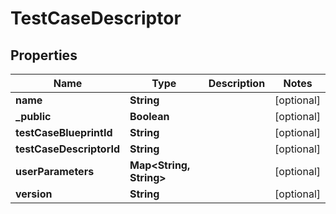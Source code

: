 
# TestCaseDescriptor

## Properties
Name | Type | Description | Notes
------------ | ------------- | ------------- | -------------
**name** | **String** |  |  [optional]
**_public** | **Boolean** |  |  [optional]
**testCaseBlueprintId** | **String** |  |  [optional]
**testCaseDescriptorId** | **String** |  |  [optional]
**userParameters** | **Map&lt;String, String&gt;** |  |  [optional]
**version** | **String** |  |  [optional]



